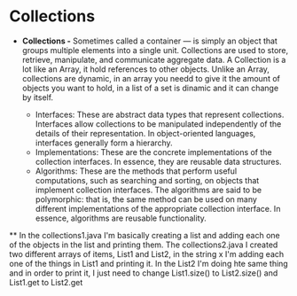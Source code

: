#  Collections

* **Collections -** Sometimes called a container — is simply an object that groups multiple elements into a single unit. Collections are used to store, retrieve, manipulate, and communicate aggregate data. A Collection is a lot like an Array, it hold references to other objects. Unlike an Array, collections are dynamic, in an array you needd to give it the amount of objects you want to hold, in a list of a set is dinamic and it can change by itself. 

	* Interfaces: These are abstract data types that represent collections. Interfaces allow collections to be manipulated independently of the details of their representation. In object-oriented languages, interfaces generally form a hierarchy.
	* Implementations: These are the concrete implementations of the collection interfaces. In essence, they are reusable data structures.
	* Algorithms: These are the methods that perform useful computations, such as searching and sorting, on objects that implement collection interfaces. The algorithms are said to be polymorphic: that is, the same method can be used on many different implementations of the appropriate collection interface. In essence, algorithms are reusable functionality.


** In the collections1.java I'm basically creating a list and adding each one of the objects in the list and printing them. The collections2.java I created two different arrays of items, List1 and List2, in the string x I'm adding each one of the things in List1 and printing it. In the List2 I'm doing hte same thing and in order to print it, I just need to change List1.size() to List2.size() and List1.get to List2.get